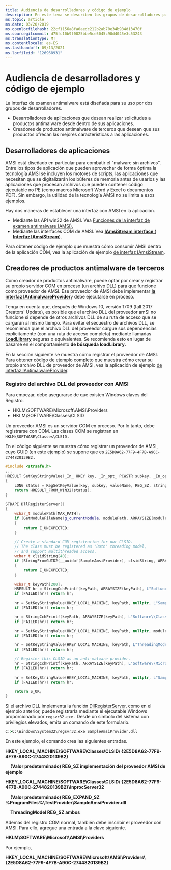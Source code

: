 ```yaml
---
title: Audiencia de desarrolladores y código de ejemplo
description: En este tema se describen los grupos de desarrolladores para los que está diseñada la interfaz de examen antimalware.
ms.topic: article
ms.date: 03/20/2019
ms.openlocfilehash: 22cf1156a8fa0aedc212b2ab70e34b984d13470f
ms.sourcegitcommit: d75fc10b9f0825bbe5ce5045c90d4045e3c53243
ms.translationtype: MT
ms.contentlocale: es-ES
ms.lasthandoff: 09/13/2021
ms.locfileid: "126968931"
---
```

# <a name="developer-audience-and-sample-code"></a>Audiencia de desarrolladores y código de ejemplo

La interfaz de examen antimalware está diseñada para su uso por dos grupos de desarrolladores.

- Desarrolladores de aplicaciones que desean realizar solicitudes a productos antimalware desde dentro de sus aplicaciones.
- Creadores de productos antimalware de terceros que desean que sus productos ofrecan las mejores características a las aplicaciones.

## <a name="application-developers"></a>Desarrolladores de aplicaciones

AMSI está diseñado en particular para combatir el "malware sin archivos". Entre los tipos de aplicación que pueden aprovechar de forma óptima la tecnología AMSI se incluyen los motores de scripts, las aplicaciones que necesitan que se digitalizarán los búferes de memoria antes de usarlos y las aplicaciones que procesan archivos que pueden contener código ejecutable no PE (como macros Microsoft Word y Excel o documentos PDF). Sin embargo, la utilidad de la tecnología AMSI no se limita a esos ejemplos.

Hay dos maneras de establecer una interfaz con AMSI en la aplicación.

- Mediante las API win32 de AMSI. Vea [Funciones de la interfaz de examen antimalware (AMSI).](/windows/desktop/amsi/antimalware-scan-interface-functions)
- Mediante las interfaces COM de AMSI. Vea [ **IAmsiStream interface ( Interfaz IAmsiStream**](/windows/desktop/api/amsi/nn-amsi-iamsistream)).

Para obtener código de ejemplo que muestra cómo consumir AMSI dentro de la aplicación COM, vea la aplicación de ejemplo [de interfaz IAmsiStream](https://github.com/Microsoft/Windows-classic-samples/tree/master/Samples/AmsiStream).

## <a name="third-party-creators-of-antimalware-products"></a>Creadores de productos antimalware de terceros

Como creador de productos antimalware, puede optar por crear y registrar su propio servidor COM en proceso (un archivo DLL) para que funcione como proveedor de AMSI. Ese proveedor de AMSI debe implementar [ **la interfaz IAntimalwareProvider**](/windows/desktop/api/amsi/nn-amsi-iantimalwareprovider)y debe ejecutarse en proceso.

Tenga en cuenta que, después de Windows 10, versión 1709 (fall 2017 Creators' Update), es posible que el archivo DLL del proveedor amSI no funcione si depende de otros archivos DLL de su ruta de acceso que se cargarán al mismo tiempo. Para evitar el secuestro de archivos DLL, se recomienda que el archivo DLL del proveedor cargue sus dependencias explícitamente (con una ruta de acceso completa) mediante llamadas [**LoadLibrary**](/windows/desktop/api/libloaderapi/nf-libloaderapi-loadlibraryw) seguras o equivalentes. Se recomienda esto en lugar de basarse en el comportamiento **de búsqueda loadLibrary.**

En la sección siguiente se muestra cómo registrar el proveedor de AMSI. Para obtener código de ejemplo completo que muestra cómo crear su propio archivo DLL de proveedor de AMSI, vea la aplicación de ejemplo [de interfaz IAntimalwareProvider](https://github.com/Microsoft/Windows-classic-samples/tree/master/Samples/AmsiProvider).

### <a name="register-your-provider-dll-with-amsi"></a>Registro del archivo DLL del proveedor con AMSI

Para empezar, debe asegurarse de que existen Windows claves del Registro.

- HKLM\SOFTWARE\Microsoft\AMSI\Providers
- HKLM\SOFTWARE\Classes\CLSID

Un proveedor AMSI es un servidor COM en proceso. Por lo tanto, debe registrarse con COM. Las clases COM se registran en `HKLM\SOFTWARE\Classes\CLSID` .

En el código siguiente se muestra cómo registrar un proveedor de AMSI, cuyo GUID (en este ejemplo) se supone que es `2E5D8A62-77F9-4F7B-A90C-2744820139B2` .

```cpp
#include <strsafe.h>
...
HRESULT SetKeyStringValue(_In_ HKEY key, _In_opt_ PCWSTR subkey, _In_opt_ PCWSTR valueName, _In_ PCWSTR stringValue)
{
    LONG status = RegSetKeyValue(key, subkey, valueName, REG_SZ, stringValue, (wcslen(stringValue) + 1) * sizeof(wchar_t));
    return HRESULT_FROM_WIN32(status);
}

STDAPI DllRegisterServer()
{
    wchar_t modulePath[MAX_PATH];
    if (GetModuleFileName(g_currentModule, modulePath, ARRAYSIZE(modulePath)) >= ARRAYSIZE(modulePath))
    {
        return E_UNEXPECTED;
    }

    // Create a standard COM registration for our CLSID.
    // The class must be registered as "Both" threading model,
    // and support multithreaded access.
    wchar_t clsidString[40];
    if (StringFromGUID2(__uuidof(SampleAmsiProvider), clsidString, ARRAYSIZE(clsidString)) == 0)
    {
        return E_UNEXPECTED;
    }

    wchar_t keyPath[200];
    HRESULT hr = StringCchPrintf(keyPath, ARRAYSIZE(keyPath), L"Software\\Classes\\CLSID\\%ls", clsidString);
    if (FAILED(hr)) return hr;

    hr = SetKeyStringValue(HKEY_LOCAL_MACHINE, keyPath, nullptr, L"SampleAmsiProvider");
    if (FAILED(hr)) return hr;

    hr = StringCchPrintf(keyPath, ARRAYSIZE(keyPath), L"Software\\Classes\\CLSID\\%ls\\InProcServer32", clsidString);
    if (FAILED(hr)) return hr;

    hr = SetKeyStringValue(HKEY_LOCAL_MACHINE, keyPath, nullptr, modulePath);
    if (FAILED(hr)) return hr;

    hr = SetKeyStringValue(HKEY_LOCAL_MACHINE, keyPath, L"ThreadingModel", L"Both");
    if (FAILED(hr)) return hr;

    // Register this CLSID as an anti-malware provider.
    hr = StringCchPrintf(keyPath, ARRAYSIZE(keyPath), L"Software\\Microsoft\\AMSI\\Providers\\%ls", clsidString);
    if (FAILED(hr)) return hr;

    hr = SetKeyStringValue(HKEY_LOCAL_MACHINE, keyPath, nullptr, L"SampleAmsiProvider");
    if (FAILED(hr)) return hr;

    return S_OK;
}
```

Si el archivo DLL implementa la función [DllRegisterServer](/windows/desktop/api/olectl/nf-olectl-dllregisterserver), como en el ejemplo anterior, puede registrarla mediante el ejecutable Windows proporcionado por `regsvr32.exe` . Desde un símbolo del sistema con privilegios elevados, emita un comando de este formulario.

```cmd
C:>C:\Windows\System32\regsvr32.exe SampleAmsiProvider.dll
```

En este ejemplo, el comando crea las siguientes entradas.

**HKEY_LOCAL_MACHINE\SOFTWARE\Classes\CLSID\\ {2E5D8A62-77F9-4F7B-A90C-2744820139B2}**

&nbsp;&nbsp;&nbsp;&nbsp;**(Valor predeterminado)    REG_SZ implementación del proveedor AMSI de ejemplo**


**HKEY_LOCAL_MACHINE\SOFTWARE\Classes\CLSID\\ {2E5D8A62-77F9-4F7B-A90C-2744820139B2}\InprocServer32**

&nbsp;&nbsp;&nbsp;&nbsp;**(Valor predeterminado)    REG_EXPAND_SZ %ProgramFiles%\TestProvider\SampleAmsiProvider.dll**

&nbsp;&nbsp;&nbsp;&nbsp;**ThreadingModel REG_SZ ambos**

Además del registro COM normal, también debe inscribir el proveedor con AMSI. Para ello, agregue una entrada a la clave siguiente.

**HKLM\SOFTWARE\Microsoft\AMSI\Providers**

Por ejemplo,

**HKEY_LOCAL_MACHINE\SOFTWARE\Microsoft\AMSI\Providers\\ {2E5D8A62-77F9-4F7B-A90C-2744820139B2}**
